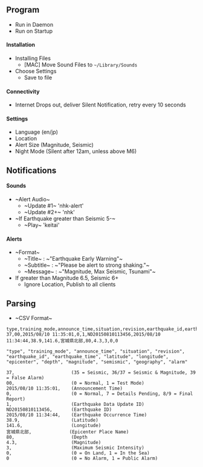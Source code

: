 ## Program
- Run in Daemon
- Run on Startup

#### Installation
- Installing Files
    - [MAC] Move Sound Files to `~/Library/Sounds`
- Choose Settings
    - Save to file

#### Connectivity
- Internet Drops out, deliver Silent Notification, retry every 10 seconds

#### Settings
- Language (en/jp)
- Location
- Alert Size (Magnitude, Seismic)
- Night Mode (Silent after 12am, unless above M6)

## Notifications
#### Sounds
- ~Alert Audio~
    - ~Update #1~      'nhk-alert'
    - ~Update #2+~     'nhk'
- ~If Earthquake greater than Seismic 5-~
    - ~Play~           'keitai'

#### Alerts
- ~Format~
    - ~Title~     : ~"Earthquake Early Warning"~
    - ~Subtitle~  : ~"Please be alert to strong shaking."~
    - ~Message~   : ~"Magnitude, Max Seismic, Tsunami"~
- If greater than Magnitude 6.5, Seismic 6+
    - Ignore Location, Publish to all clients

## Parsing
- ~CSV Format~
```
type,training_mode,announce_time,situation,revision,earthquake_id,earthquake_time,latitude,longitude,epicenter,depth,magnitude,semismic,geography,alarm
37,00,2015/08/10 11:35:01,0,1,ND20150810113456,2015/08/10 11:34:44,38.9,141.6,宮城県北部,80,4.3,3,0,0
```

```
"type", "training_mode", "announce_time", "situation", "revision", "earthquake_id", "earthquake_time", "latitude", "longitude", "epicenter", "depth", "magnitude", "semismic", "geography", "alarm"

37,                     (35 = Seismic, 36/37 = Seismic & Magnitude, 39 = False Alarm)
00,                     (0 = Normal, 1 = Test Mode)
2015/08/10 11:35:01,    (Announcement Time)
0,                      (0 = Normal, 7 = Details Pending, 8/9 = Final Report)
1,                      (Earthquake Data Update ID)
ND20150810113456,       (Earthquake ID)
2015/08/10 11:34:44,    (Earthquake Occurrence Time)
38.9,                   (Latitude)
141.6,                  (Longitude)
宮城県北部,              (Epicenter Place Name)
80,                     (Depth
4.3,                    (Magnitude)
3,                      (Maximum Seismic Intensity)
0,                      (0 = On Land, 1 = In the Sea)
0                       (0 = No Alarm, 1 = Public Alarm)
```
